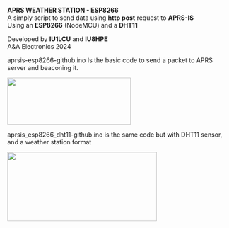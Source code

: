 <p><strong>APRS WEATHER STATION - ESP8266</strong><br />A simply script to send data using <strong>http post</strong> request to <strong>APRS-IS</strong><br />Using an <strong>ESP8266</strong> (NodeMCU) and a <strong>DHT11</strong></p>
<p>Developed by <strong>IU1LCU</strong> and <strong>IU8HPE</strong><br />A&amp;A Electronics 2024</p>
<p>aprsis-esp8266-github.ino Is the basic code to send a packet to APRS server and beaconing it.</p>
<p><img src="https://www.qsl.net/i/iu1lcu//images/aprsbeacon.jpg" alt="" width="279" height="106" /></p>
<p>aprsis_esp8266_dht11-github.ino is the same code but with DHT11 sensor, and a weather station format</p>
<p><img src="https://www.qsl.net/i/iu1lcu//images/aprswx.jpg" alt="" width="338" height="156" /></p>
